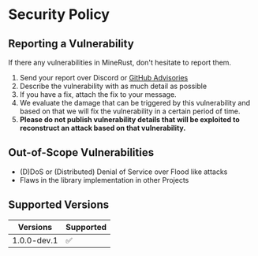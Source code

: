 # Security Policy

## Reporting a Vulnerability
If there any vulnerabilities in MineRust, don't hesitate to report them.

1. Send your report over Discord or [GitHub Advisories](https://github.com/MineRust-Project-Suite/minerust/security/advisories)
2. Describe the vulnerability with as much detail as possible
3. If you have a fix, attach the fix to your message.
4. We evaluate the damage that can be triggered by this vulnerability and based on that we will fix the vulnerability in a certain period of time.
5. **Please do not publish vulnerability details that will be exploited to reconstruct an attack based on that vulnerability.**

## Out-of-Scope Vulnerabilities

- (D)DoS or (Distributed) Denial of Service over Flood like attacks
- Flaws in the library implementation in other Projects

## Supported Versions

| Versions    | Supported          |
|-------------|--------------------|
| 1.0.0-dev.1 | :white_check_mark: |
